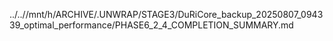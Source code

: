 ../..//mnt/h/ARCHIVE/.UNWRAP/STAGE3/DuRiCore_backup_20250807_094339_optimal_performance/PHASE6_2_4_COMPLETION_SUMMARY.md